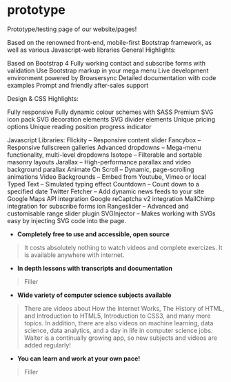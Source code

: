 # prototype
Prototype/testing page of our website/pages!

Based on the renowned front-end, mobile-first Bootstrap framework, as well as various Javascript-web libraries 
General Highlights:

Based on Bootstrap 4
Fully working contact and subscribe forms with validation
Use Bootstrap markup in your mega menu
Live development environment powered by Browsersync
Detailed documentation with code examples
Prompt and friendly after-sales support

Design & CSS Highlights:

Fully responsive
Fully dynamic colour schemes with SASS
Premium SVG icon pack
SVG decoration elements
SVG divider elements
Unique pricing options
Unique reading position progress indicator

Javascript Libraries:
Flickity – Responsive content slider
Fancybox – Responsive fullscreen galleries
Advanced dropdowns – Mega-menu functionality, multi-level dropdowns
Isotope – Filterable and sortable masonry layouts
Jarallax – High-performance parallax and video background parallax
Animate On Scroll – Dynamic, page-scrolling animations
Video Backgrounds – Embed from Youtube, Vimeo or local
Typed Text – Simulated typing effect
Countdown – Count down to a specified date
Twitter Fetcher – Add dynamic news feeds to your site
Google Maps API integration
Google reCaptcha v2 integration
MailChimp integration for subscribe forms
ion Rangeslider – Advanced and customisable range slider plugin
SVGInjector – Makes working with SVGs easy by injecting SVG code into the page.

- <b> Completely free to use and accessible, open source </b> 

 > It costs absolutely nothing to watch videos and complete exercizes. It is available anywhere with internet.
   
- <b> In depth lessons with transcripts and documentation </b>

 > Filler
   
- <b> Wide variety of computer science subjects available </b>

 > There are videos about How the Internet Works, The History of HTML, and Introduction to HTML5, Introduction to CSS3, and many more topics. In addition, there are also videos on machine learning, data science, data analytics, and a day in life in computer science jobs. Walter is a continually growing app, so new subjects and videos are added regularly!
   
- <b> You can learn and work at your own pace! </b>

 > Filler
